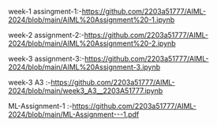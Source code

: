 week-1 assingment-1:-https://github.com/2203a51777/AIML-2024/blob/main/AIML%20Assignment%20-1.ipynb

week-2 assignment-2:-https://github.com/2203a51777/AIML-2024/blob/main/AIML%20Assignment%20-2.ipynb

week-3 assignment-3:-https://github.com/2203a51777/AIML-2024/blob/main/AIML%20Assignment-3.ipynb

week-3 A3 :-https://github.com/2203a51777/AIML-2024/blob/main/week3_A3__2203A51777.ipynb

ML-Assignment-1 :-https://github.com/2203a51777/AIML-2024/blob/main/ML-Assignment---1.pdf

